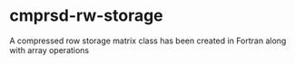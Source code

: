 # cmprsd-rw-storage
A compressed row storage matrix class has been created in Fortran along with array operations 
